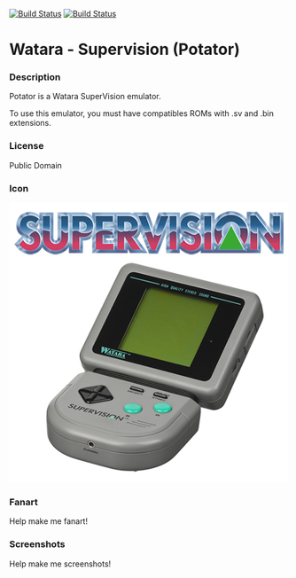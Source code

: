 [![Build Status](https://travis-ci.org/kodi-game/game.libretro.potator.svg?branch=master)](https://travis-ci.org/kodi-game/game.libretro.potator)
[![Build Status](https://ci.appveyor.com/api/projects/status/github/kodi-game/game.libretro.potator?svg=true)](https://ci.appveyor.com/project/kodi-game/game-libretro-potator)

# Watara - Supervision (Potator)

### Description

Potator is a Watara SuperVision emulator.

To use this emulator, you must have compatibles ROMs with .sv and .bin extensions.

### License

Public Domain

### Icon

![Icon](game.libretro.potator/resources/icon.png)

### Fanart

Help make me fanart!

### Screenshots

Help make me screenshots!

